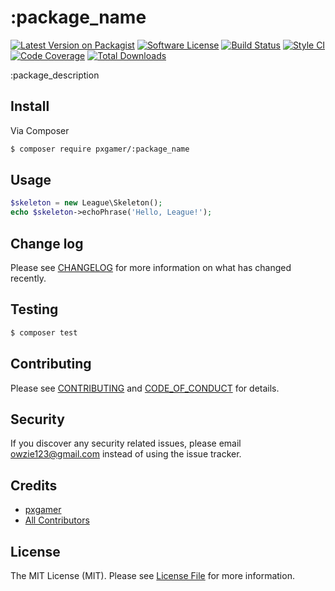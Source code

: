 # :package_name

[![Latest Version on Packagist][ico-version]][link-packagist]
[![Software License][ico-license]](LICENSE.md)
[![Build Status][ico-travis]][link-travis]
[![Style CI][ico-styleci]][link-styleci]
[![Code Coverage][ico-code-quality]][link-code-quality]
[![Total Downloads][ico-downloads]][link-downloads]

:package_description

## Install

Via Composer

```bash
$ composer require pxgamer/:package_name
```

## Usage

```php
$skeleton = new League\Skeleton();
echo $skeleton->echoPhrase('Hello, League!');
```

## Change log

Please see [CHANGELOG](CHANGELOG.md) for more information on what has changed recently.

## Testing

```bash
$ composer test
```

## Contributing

Please see [CONTRIBUTING](CONTRIBUTING.md) and [CODE_OF_CONDUCT](CODE_OF_CONDUCT.md) for details.

## Security

If you discover any security related issues, please email owzie123@gmail.com instead of using the issue tracker.

## Credits

- [pxgamer][link-author]
- [All Contributors][link-contributors]

## License

The MIT License (MIT). Please see [License File](LICENSE.md) for more information.

[ico-version]: https://img.shields.io/packagist/v/pxgamer/:package_name.svg?style=flat-square
[ico-license]: https://img.shields.io/badge/license-MIT-brightgreen.svg?style=flat-square
[ico-travis]: https://img.shields.io/travis/pxgamer/:package_name/master.svg?style=flat-square
[ico-styleci]: https://styleci.io/repos/:styleci/shield
[ico-code-quality]: https://img.shields.io/codecov/c/github/pxgamer/:package_name.svg?style=flat-square
[ico-downloads]: https://img.shields.io/packagist/dt/pxgamer/:package_name.svg?style=flat-square

[link-packagist]: https://packagist.org/packages/pxgamer/:package_name
[link-travis]: https://travis-ci.org/pxgamer/:package_name
[link-styleci]: https://styleci.io/repos/:styleci
[link-code-quality]: https://codecov.io/gh/pxgamer/:package_name
[link-downloads]: https://packagist.org/packages/pxgamer/:package_name
[link-author]: https://github.com/pxgamer
[link-contributors]: ../../contributors
